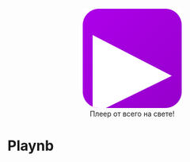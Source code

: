 <p align="center">
<img src="images/other/playnb.png">
<br>
Плеер от всего на свете!
</p>

# Playnb
